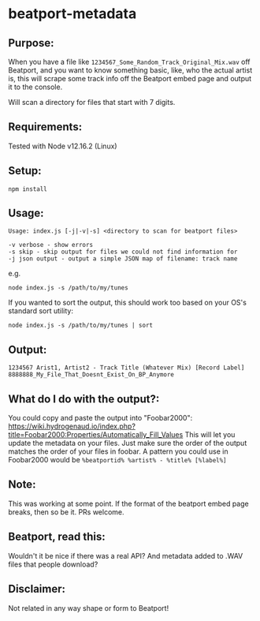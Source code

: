 # beatport-metadata

Purpose:
--------
When you have a file like `1234567_Some_Random_Track_Original_Mix.wav` off Beatport, and you want to know something basic, like, who the actual artist is, this will scrape some track info off the Beatport embed page and output it to the console.

Will scan a directory for files that start with 7 digits.

Requirements:
-------------
Tested with Node v12.16.2 (Linux)

Setup:
------
```
npm install
```

Usage:
------
```
Usage: index.js [-j|-v|-s] <directory to scan for beatport files>

-v verbose - show errors
-s skip - skip output for files we could not find information for
-j json output - output a simple JSON map of filename: track name
```
e.g.
```
node index.js -s /path/to/my/tunes
```
If you wanted to sort the output, this should work too based on your OS's standard sort utility:
```
node index.js -s /path/to/my/tunes | sort
```
  
Output:
-------
```
1234567 Arist1, Artist2 - Track Title (Whatever Mix) [Record Label]
8888888_My_File_That_Doesnt_Exist_On_BP_Anymore
```

What do I do with the output?:
-------
You could copy and paste the output into "Foobar2000": https://wiki.hydrogenaud.io/index.php?title=Foobar2000:Properties/Automatically_Fill_Values
This will let you update the metadata on your files. Just make sure the order of the output matches the order of your files in foobar.
A pattern you could use in Foobar2000 would be `%beatportid% %artist% - %title% [%label%]`

Note:
-----
This was working at some point. If the format of the beatport embed page breaks, then so be it. PRs welcome.

Beatport, read this:
--------------------
Wouldn't it be nice if there was a real API? And metadata added to .WAV files that people download?

Disclaimer:
-----------
Not related in any way shape or form to Beatport!